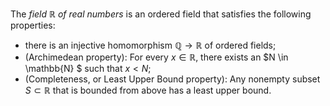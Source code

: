 The *field* $\mathbb{R}$ *of real numbers* is an ordered field that satisfies the following properties:

- there is an injective homomorphism $\mathbb{Q} \to \mathbb{R}$ of ordered fields; 
- (Archimedean property): For every $x \in \mathbb{R}$, there exists an $N \in \mathbb{N} $ such that $x < N$;
- (Completeness, or Least Upper Bound property): Any nonempty subset $S \subset \mathbb{R}$ that is bounded from above has a least upper bound.
